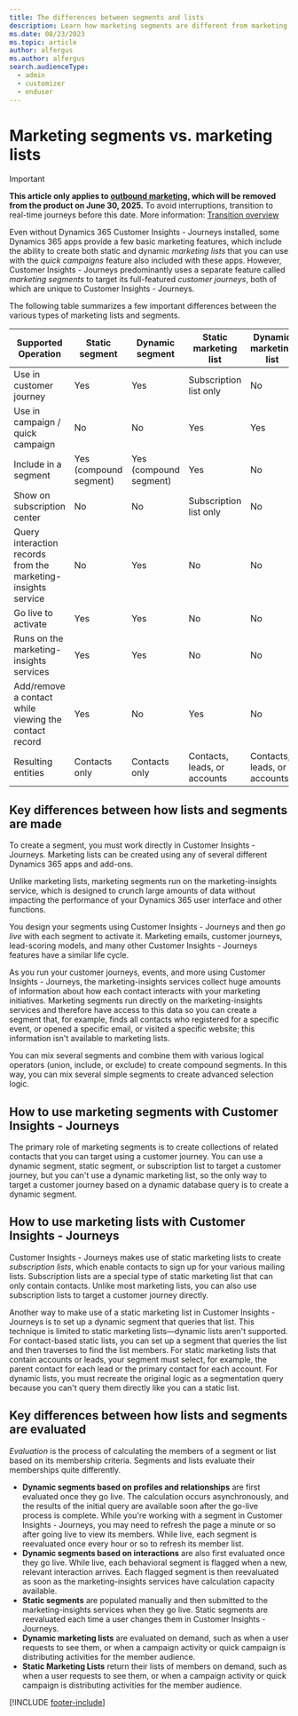 ```yaml
---
title: The differences between segments and lists
description: Learn how marketing segments are different from marketing lists, and when to use each of them in Dynamics 365 Customer Insights - Journeys.
ms.date: 08/23/2023
ms.topic: article
author: alfergus
ms.author: alfergus
search.audienceType: 
  - admin
  - customizer
  - enduser
---
```


# Marketing segments vs. marketing lists

> [!IMPORTANT]
> **This article only applies to [outbound marketing](user-guide.md), which will be removed from the product on June 30, 2025.** To avoid interruptions, transition to real-time journeys before this date. More information: [Transition overview](transition-overview.md)

Even without Dynamics 365 Customer Insights - Journeys installed, some Dynamics 365 apps provide a few basic marketing features, which include the ability to create both static and dynamic _marketing lists_ that you can use with the _quick campaigns_ feature also included with these apps. However, Customer Insights - Journeys predominantly uses a separate feature called _marketing segments_ to target its full-featured _customer journeys_, both of which are unique to Customer Insights - Journeys.

The following table summarizes a few important differences between the various types of marketing lists and segments.

| **Supported Operation** | **Static segment** | **Dynamic segment** | **Static marketing list** | **Dynamic marketing list** |
| --- | --- | --- | --- | --- |
| Use in customer journey | Yes | Yes | Subscription list only | No |
| Use in campaign / quick campaign | No | No | Yes | Yes |
| Include in a segment | Yes (compound segment) | Yes (compound segment) | Yes | No |
| Show on subscription center | No | No | Subscription list only | No |
| Query interaction records from the marketing-insights service | No | Yes | No | No |
| Go live to activate | Yes | Yes | No | No |
| Runs on the marketing-insights services | Yes | Yes | No | No |
| Add/remove a contact while viewing the contact record | Yes | No | Yes | No |
| Resulting entities | Contacts only | Contacts only | Contacts, leads, or accounts | Contacts, leads, or accounts |

## Key differences between how lists and segments are made

To create a segment, you must work directly in Customer Insights - Journeys. Marketing lists can be created using any of several different Dynamics 365 apps and add-ons.

Unlike marketing lists, marketing segments run on the marketing-insights service, which is designed to crunch large amounts of data without impacting the performance of your Dynamics 365 user interface and other functions.

You design your segments using Customer Insights - Journeys and then _go live_ with each segment to activate it. Marketing emails, customer journeys, lead-scoring models, and many other Customer Insights - Journeys features have a similar life cycle.

As you run your customer journeys, events, and more using Customer Insights - Journeys, the marketing-insights services collect huge amounts of information about how each contact interacts with your marketing initiatives. Marketing segments run directly on the marketing-insights services and therefore have access to this data so you can create a segment that, for example, finds all contacts who registered for a specific event, or opened a specific email, or visited a specific website; this information isn't available to marketing lists.

You can mix several segments and combine them with various logical operators (union, include, or exclude) to create compound segments. In this way, you can mix several simple segments to create advanced selection logic.

## How to use marketing segments with Customer Insights - Journeys

The primary role of marketing segments is to create collections of related contacts that you can target using a customer journey. You can use a dynamic segment, static segment, or subscription list to target a customer journey, but you can't use a dynamic marketing list, so the only way to target a customer journey based on a dynamic database query is to create a dynamic segment.

## How to use marketing lists with Customer Insights - Journeys

Customer Insights - Journeys makes use of static marketing lists to create _subscription lists_, which enable contacts to sign up for your various mailing lists. Subscription lists are a special type of static marketing list that can only contain contacts. Unlike most marketing lists, you can also use subscription lists to target a customer journey directly.

Another way to make use of a static marketing list in Customer Insights - Journeys is to set up a dynamic segment that queries that list. This technique is limited to static marketing lists—dynamic lists aren't supported. For contact-based static lists, you can set up a segment that queries the list and then traverses to find the list members. For static marketing lists that contain accounts or leads, your segment must select, for example, the parent contact for each lead or the primary contact for each account. For dynamic lists, you must recreate the original logic as a segmentation query because you can't query them directly like you can a static list.

## Key differences between how lists and segments are evaluated

_Evaluation_ is the process of calculating the members of a segment or list based on its membership criteria. Segments and lists evaluate their memberships quite differently.

- **Dynamic segments based on profiles and relationships** are first evaluated once they go live. The calculation occurs asynchronously, and the results of the initial query are available soon after the go-live process is complete. While you're working with a segment in Customer Insights - Journeys, you may need to refresh the page a minute or so after going live to view its members. While live, each segment is reevaluated once every hour or so to refresh its member list.
- **Dynamic segments based on interactions** are also first evaluated once they go live. While live, each behavioral segment is flagged when a new, relevant interaction arrives. Each flagged segment is then reevaluated as soon as the marketing-insights services have calculation capacity available.
- **Static segments** are populated manually and then submitted to the marketing-insights services when they go live. Static segments are reevaluated each time a user changes them in Customer Insights - Journeys.
- **Dynamic marketing lists** are evaluated on demand, such as when a user requests to see them, or when a campaign activity or quick campaign is distributing activities for the member audience.
- **Static Marketing Lists** return their lists of members on demand, such as when a user requests to see them, or when a campaign activity or quick campaign is distributing activities for the member audience.

[!INCLUDE [footer-include](./includes/footer-banner.md)]
